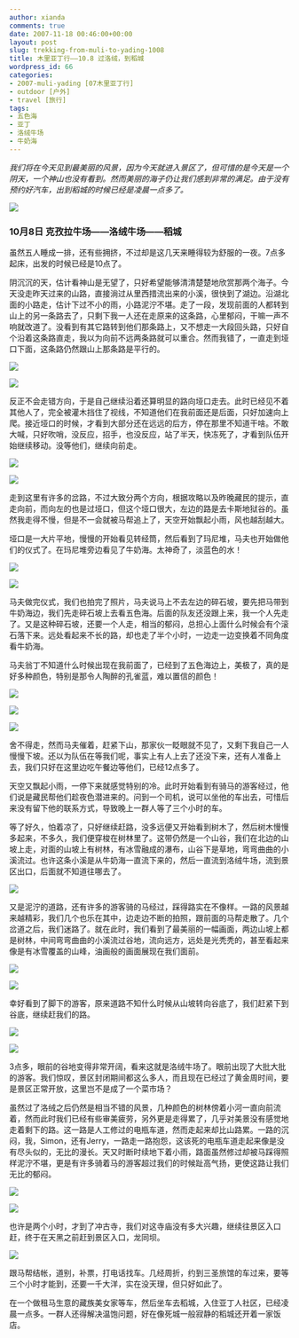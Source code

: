 ```yaml
---
author: xianda
comments: true
date: 2007-11-18 00:46:00+00:00
layout: post
slug: trekking-from-muli-to-yading-1008
title: 木里亚丁行——10.8 过洛绒，到稻城
wordpress_id: 66
categories:
- 2007-muli-yading [07木里亚丁行]
- outdoor [户外]
- travel [旅行]
tags:
- 五色海
- 亚丁
- 洛绒牛场
- 牛奶海
---
```


_我们将在今天见到最美丽的风景，因为今天就进入景区了，但可惜的是今天是一个阴天，一个神山也没有看到。然而美丽的海子仍让我们感到非常的满足。由于没有预约好汽车，出到稻城的时候已经是凌晨一点多了。_

![](http://tkfiles.storage.live.com/y1pSlGiGjDE0a0b8NcxDRzrO8mfXzqWXwU-cdPUJmLQANG8q7VbIdEOaDkdIpKpXYwB-F6a2ufVbMI)

### 10月8日 克孜拉牛场——洛绒牛场——稻城

虽然五人睡成一排，还有些拥挤，不过却是这几天来睡得较为舒服的一夜。7点多起床，出发的时候已经是10点了。

阴沉沉的天，估计看神山是无望了，只好希望能够清清楚楚地欣赏那两个海子。今天没走昨天过来的山路，直接淌过从里西措流出来的小溪，很快到了湖边。沿湖北面的小路走，估计下过不小的雨，小路泥泞不堪。走了一段，发现前面的人都转到山上的另一条路去了，只剩下我一人还在走原来的这条路，心里郁闷，干嘛一声不响就改道了。没看到有其它路转到他们那条路上，又不想走一大段回头路，只好自个沿着这条路直走，我以为向前不远两条路就可以重合。然而我错了，一直走到垭口下面，这条路仍然跟山上那条路是平行的。

<!-- more -->

![](http://tkfiles.storage.live.com/y1pSlGiGjDE0a2uPpu-KV9C7xSXqqWdoW9ZqaLFoBBPL-LGetIRNRVYZ7x7aMraNbHPMSEvtCzpFt0)

![](http://tkfiles.storage.live.com/y1pSlGiGjDE0a1459iromgte05aCJMtbmsTylE1BdSw_upt5qRFsshyvqsDnibF5qMljEFz7iAy2A4)

反正不会走错方向，于是自己继续沿着还算明显的路向垭口走去。此时已经见不着其他人了，完全被灌木挡住了视线，不知道他们在我前面还是后面，只好加速向上爬。接近垭口的时候，才看到大部分还在远远的后方，停在那里不知道干啥。不敢大喊，只好吹哨，没反应，招手，也没反应，站了半天，快冻死了，才看到队伍开始继续移动。没等他们，继续向前走。

![](http://tkfiles.storage.live.com/y1pSlGiGjDE0a0mm2HwxU3oW0CRk5pHudyQQo7SlXuCw203pgP8bx9yxNGagO17XOdohaJNucvBGzc)

![](http://tkfiles.storage.live.com/y1pSlGiGjDE0a3JSWaoyJ93jqUKQSNJDSq_BuJs2RTH4vp2_BJ7Qwqg786o256l953NvJdg-m1uCXA)

走到这里有许多的岔路，不过大致分两个方向，根据攻略以及昨晚藏民的提示，直走向前，而向左的也是过垭口，但这个垭口很大，左边的路是去卡斯地狱谷的。虽然我走得不慢，但是不一会就被马帮追上了，天空开始飘起小雨，风也越刮越大。

垭口是一大片平地，慢慢的开始看见转经筒，然后看到了玛尼堆，马夫也开始做他们的仪式了。在玛尼堆旁边看见了牛奶海。太神奇了，淡蓝色的水！

![](http://tkfiles.storage.live.com/y1pSlGiGjDE0a1XOazQh0LJigohAPSKYmqY-LeLLlwOKCnAhpdhhIu6PHiKsc4UnmEOuHwWAJgs2fw)

![](http://tkfiles.storage.live.com/y1pSlGiGjDE0a3lThzOWu5s5OaB7u2lRGQYWY8Wa50fa4tL4uvnIdXtZle9YUcpk-kUCxVagnVTsYY)

马夫做完仪式，我们也拍完了照片，马夫说马上不去左边的碎石坡，要先把马带到牛奶海边，我们先走碎石坡上去看五色海。后面的队友还没跟上来，我一个人先走了。又是这种碎石坡，还要一个人走，相当的郁闷，总担心上面什么时候会有个滚石落下来。远处看起来不长的路，却也走了半个小时，一边走一边变换着不同角度看牛奶海。

马夫翁丁不知道什么时候出现在我前面了，已经到了五色海边上，美极了，真的是好多种颜色，特别是那令人陶醉的孔雀蓝，难以置信的颜色！

![](http://tkfiles.storage.live.com/y1pSlGiGjDE0a1XBVgsJNlj-18IkZVOq3upkC5EP8vz50G1liQoWecw5enxh6XmwOojVc_ZzMfRBIc)

![](http://tkfiles.storage.live.com/y1pSlGiGjDE0a3uCHE2QZkgy0-y71XopjF83P2EwbAKgTUXY_mwgqxzxnlU0ZxnJZ_ZN4l8LMg34qY)

![](http://tkfiles.storage.live.com/y1pSlGiGjDE0a1uluhOeFrcZQSSnn86byDAbFDEeGVgdNwUaVBXow_-DruZZYuC1UV4lO7RpIK0fUc)

舍不得走，然而马夫催着，赶紧下山，那家伙一眨眼就不见了，又剩下我自己一人慢慢下坡。还以为队伍在等我们呢，事实上有人上去了还没下来，还有人准备上去，我们只好在这里边吃午餐边等他们，已经12点多了。

天空又飘起小雨，一停下来就感觉特别的冷。此时开始看到有骑马的游客经过，他们说是藏民帮他们趁夜色潜进来的。问到一个司机，说可以坐他的车出去，可惜后来没有留下他的联系方式，导致晚上一群人等了三个小时的车。

等了好久，怕着凉了，只好继续赶路，没多远便又开始看到树木了，然后树木慢慢多起来，不多久，我们便穿梭在树林里了。这带仍然是一个山谷，我们在北边的山坡上走，对面的山坡上有树林，有冰雪融成的瀑布，山谷下是草地，弯弯曲曲的小溪流过。也许这条小溪是从牛奶海一直流下来的，然后一直流到洛绒牛场，流到景区出口，后面就不知道往哪去了。

![](http://tkfiles.storage.live.com/y1pSlGiGjDE0a0zM-IuFX0h1_LzZv4r0izSA_DNuzYiCw-vTOoS8_RMx2pOM37wyoQvJIqPvL8ciS4)

又是泥泞的道路，还有许多的游客骑的马经过，踩得路实在不像样。一路的风景越来越精彩，我们几个也乐在其中，边走边不断的拍照，跟前面的马帮走散了。几个岔道之后，我们迷路了。就在此时，我们看到了最美丽的一幅画面，两边山坡上都是树林，中间弯弯曲曲的小溪流过谷地，流向远方，远处是光秃秃的，甚至看起来像是有冰雪覆盖的山峰，油画般的画面展现在我们面前。

![](http://tkfiles.storage.live.com/y1pSlGiGjDE0a16ntMM5OgkdIN5_YCrFrb7FKb0ye-alSlS10GYAxsKxFCY9ELf4aMhTgTUwqNji30)

![](http://tkfiles.storage.live.com/y1pSlGiGjDE0a3IPp5OB087BcRPW_U42G-WDC_5il4ldr5xq615CWoCO8uV8-vEsbpxkV3ko3WxMBE)

幸好看到了脚下的游客，原来道路不知什么时候从山坡转向谷底了，我们赶紧下到谷底，继续赶我们的路。

![](http://tkfiles.storage.live.com/y1pSlGiGjDE0a1M86jwkaodvkU94Wv4I5u5HW8j_NEAY8tuxO24OsNEAyBLi4PgmKdGadirjo9MJ6I)

![](http://tkfiles.storage.live.com/y1pSlGiGjDE0a0MEHIW8Hnko19ZmjrbtnOfCJRa4NhHbE9bvutrwWerbZZbqpbm0AjubIZ4_avUmvQ)

3点多，眼前的谷地变得非常开阔，看来这就是洛绒牛场了。眼前出现了大批大批的游客。我们惊叹，景区封闭期间都这么多人，而且现在已经过了黄金周时间，要是景区正常开放，这里岂不是成了一个菜市场？

虽然过了洛绒之后仍然是相当不错的风景，几种颜色的树林傍着小河一直向前流着，然而此时我们已经有些审美疲劳，另外更是走得累了，几乎对美景没有感觉地走着剩下的路。这一路是人工修过的电瓶车道，然而走起来却比山路累。一路的沉闷，我，Simon，还有Jerry，一路走一路抱怨，这该死的电瓶车道走起来像是没有尽头似的，无比的漫长。天又时断时续地下着小雨，路面虽然修过却被马踩得照样泥泞不堪，更是有许多骑着马的游客超过我们的时候趾高气扬，更使这路让我们无比的郁闷。

![](http://tkfiles.storage.live.com/y1pSlGiGjDE0a0YBs5oHtKgV9lb0ANSB629OOv6VsWInPldBGqdBQLOSFjUwK-WH-cIFM_ySMUOZT0)

![](http://tkfiles.storage.live.com/y1pSlGiGjDE0a05brMV5A9e7MvOImVrYnje19R41gb0D7839yrqgaJuysAqWJeNp1hl8Jb1WFsjhH8)

也许是两个小时，才到了冲古寺，我们对这寺庙没有多大兴趣，继续往景区入口赶，终于在天黑之前赶到景区入口，龙同坝。

![](http://tkfiles.storage.live.com/y1pSlGiGjDE0a3defSfLI-uD8jOAmoQw_hmG5__fhJPn7eCn3IAFqZzA2qq5aJASxpB99oWp2RAaN4)

跟马帮结帐，道别，补票，打电话找车。几经周折，约到三圣旅馆的车过来，要等三个小时才能到，还要一千大洋，实在没天理，但只好如此了。

在一个做租马生意的藏族美女家等车，然后坐车去稻城，入住亚丁人社区，已经凌晨一点多。一群人还得解决温饱问题，好在像死城一般寂静的稻城还开着一家饭店。
